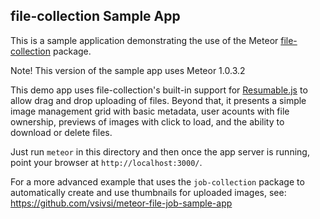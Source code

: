 ## file-collection Sample App

This is a sample application demonstrating the use of the Meteor [file-collection](https://atmospherejs.com/vsivsi/file-collection) package.

Note! This version of the sample app uses Meteor 1.0.3.2

This demo app uses file-collection's built-in support for [Resumable.js](http://www.resumablejs.com/) to allow drag and drop uploading of files. Beyond that, it presents a simple image management grid with basic metadata, user acounts with file ownership, previews of images with click to load, and the ability to download or delete files.

Just run `meteor` in this directory and then once the app server is running, point your browser at `http://localhost:3000/`.

For a more advanced example that uses the `job-collection` package to automatically create and use thumbnails for uploaded images, see: https://github.com/vsivsi/meteor-file-job-sample-app
